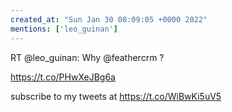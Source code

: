```yaml
---
created_at: "Sun Jan 30 08:09:05 +0000 2022"
mentions: ['leo_guinan']
---
```


RT @leo_guinan: Why @feathercrm ?

https://t.co/PHwXeJBg6a

subscribe to my tweets at https://t.co/WiBwKi5uV5